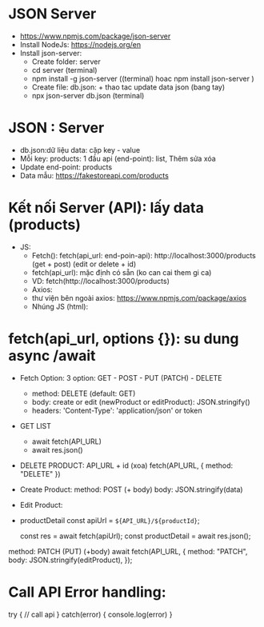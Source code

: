 # JSON Server

- https://www.npmjs.com/package/json-server
- Install NodeJs: https://nodejs.org/en
- Install json-server:
  - Create folder: server
  - cd server (terminal)
  - npm install -g json-server ((terminal) hoac npm install json-server )
  - Create file: db.json: + thao tac update data json (bang tay)
  - npx json-server db.json (terminal)

# JSON : Server

- db.json:dữ liệu data: cặp key - value
- Mỗi key: products: 1 đầu api (end-point): list, Thêm sửa xóa
- Update end-point: products
- Data mẫu: https://fakestoreapi.com/products

# Kết nối Server (API): lấy data (products)

- JS:
  - Fetch(): fetch(api_url: end-poin-api): http://localhost:3000/products (get + post) (edit or delete + id)
  - fetch(api_url): mặc định có sẵn (ko can cai them gi ca)
  - VD: fetch(http://localhost:3000/products)
  - Axios: 
  - thư viện bên ngoài axios: https://www.npmjs.com/package/axios
  - Nhúng JS (html): <script src="https://unpkg.com/axios@1.1.2/dist/axios.min.js"></script>

# fetch(api_url, options {}): su dung async /await

- Fetch Option: 3 option: GET - POST - PUT (PATCH) - DELETE
  - method: DELETE (default: GET)
  - body: create or edit (newProduct or editProduct): JSON.stringify()
  - headers: 'Content-Type': 'application/json' or token

- GET LIST
  - await fetch(API_URL)
  - await res.json()

- DELETE PRODUCT:
  API_URL + id (xoa)
  fetch(API_URL, {
  method: "DELETE"
  })

- Create Product: method: POST (+ body)
  body: JSON.stringify(data)

- Edit Product:
- productDetail
  const apiUrl = `${API_URL}/${productId}`;

  const res = await fetch(apiUrl);
  const productDetail = await res.json();

method: PATCH (PUT) (+body)
await fetch(API_URL, {
method: "PATCH",
body: JSON.stringify(editProduct),
});

# Call API Error handling:

try {
// call api
} catch(error)
{
console.log(error)
}

